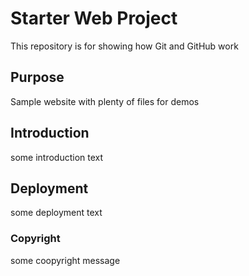 # Starter Web Project

This repository is for showing how Git and GitHub work

## Purpose

Sample website with plenty of files for demos

## Introduction

some introduction text

## Deployment

some deployment text

### Copyright

some coopyright message